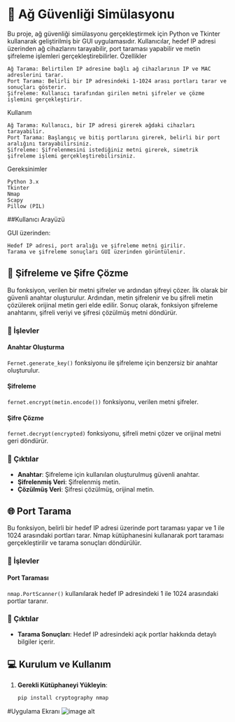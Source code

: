 # 📍 Ağ Güvenliği Simülasyonu
Bu proje, ağ güvenliği simülasyonu gerçekleştirmek için Python ve Tkinter kullanarak geliştirilmiş bir GUI uygulamasıdır. Kullanıcılar, hedef IP adresi üzerinden ağ cihazlarını tarayabilir, port taraması yapabilir ve metin şifreleme işlemleri gerçekleştirebilirler.
Özellikler

    Ağ Tarama: Belirtilen IP adresine bağlı ağ cihazlarının IP ve MAC adreslerini tarar.
    Port Tarama: Belirli bir IP adresindeki 1-1024 arası portları tarar ve sonuçları gösterir.
    Şifreleme: Kullanıcı tarafından girilen metni şifreler ve çözme işlemini gerçekleştirir.

Kullanım

    Ağ Tarama: Kullanıcı, bir IP adresi girerek ağdaki cihazları tarayabilir.
    Port Tarama: Başlangıç ve bitiş portlarını girerek, belirli bir port aralığını tarayabilirsiniz.
    Şifreleme: Şifrelenmesini istediğiniz metni girerek, simetrik şifreleme işlemi gerçekleştirebilirsiniz.

Gereksinimler

    Python 3.x
    Tkinter
    Nmap
    Scapy
    Pillow (PIL)


##Kullanıcı Arayüzü

GUI üzerinden:

    Hedef IP adresi, port aralığı ve şifreleme metni girilir.
    Tarama ve şifreleme sonuçları GUI üzerinden görüntülenir.

## 🔐 Şifreleme ve Şifre Çözme

Bu fonksiyon, verilen bir metni şifreler ve ardından şifreyi çözer. İlk olarak bir güvenli anahtar oluşturulur. Ardından, metin şifrelenir ve bu şifreli metin çözülerek orijinal metin geri elde edilir. Sonuç olarak, fonksiyon şifreleme anahtarını, şifreli veriyi ve şifresi çözülmüş metni döndürür.

### 📌 İşlevler

#### Anahtar Oluşturma
`Fernet.generate_key()` fonksiyonu ile şifreleme için benzersiz bir anahtar oluşturulur.

#### Şifreleme
`fernet.encrypt(metin.encode())` fonksiyonu, verilen metni şifreler.

#### Şifre Çözme
`fernet.decrypt(encrypted)` fonksiyonu, şifreli metni çözer ve orijinal metni geri döndürür.

### 🔑 Çıktılar

- **Anahtar**: Şifreleme için kullanılan oluşturulmuş güvenli anahtar.
- **Şifrelenmiş Veri**: Şifrelenmiş metin.
- **Çözülmüş Veri**: Şifresi çözülmüş, orijinal metin.

## 🌐 Port Tarama

Bu fonksiyon, belirli bir hedef IP adresi üzerinde port taraması yapar ve 1 ile 1024 arasındaki portları tarar. Nmap kütüphanesini kullanarak port taraması gerçekleştirilir ve tarama sonuçları döndürülür.

### 📌 İşlevler

#### Port Taraması
`nmap.PortScanner()` kullanılarak hedef IP adresindeki 1 ile 1024 arasındaki portlar taranır.

### 🔑 Çıktılar

- **Tarama Sonuçları**: Hedef IP adresindeki açık portlar hakkında detaylı bilgiler içerir.

## 💻 Kurulum ve Kullanım

1. **Gerekli Kütüphaneyi Yükleyin**:
   ```bash
   pip install cryptography nmap

#Uygulama Ekranı
![image alt](https://github.com/berrysu42/Ag_Guvenligi_Similasyonu/blob/562886578b683ea55d26ca6a897e1dc887003304/AgSimilasyonu.png)

